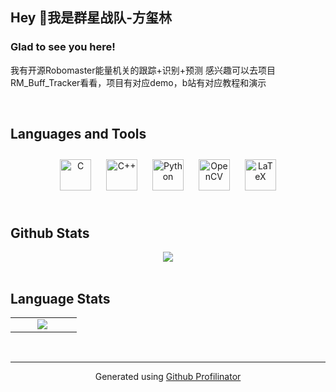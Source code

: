 ## Hey 👋我是群星战队-方玺林  
  



### Glad to see you here!  
我有开源Robomaster能量机关的跟踪+识别+预测
感兴趣可以去项目RM_Buff_Tracker看看，项目有对应demo，b站有对应教程和演示  
  

<br/>  


## Languages and Tools  
<div align="center">  
<a href="https://www.cprogramming.com/" target="_blank"><img style="margin: 10px" src="https://profilinator.rishav.dev/skills-assets/c-original.svg" alt="C" height="50" /></a>  
<a href="https://www.cplusplus.com/" target="_blank"><img style="margin: 10px" src="https://profilinator.rishav.dev/skills-assets/cplusplus-original.svg" alt="C++" height="50" /></a>  
<a href="https://www.python.org/" target="_blank"><img style="margin: 10px" src="https://profilinator.rishav.dev/skills-assets/python-original.svg" alt="Python" height="50" /></a>  
<a href="https://opencv.org/" target="_blank"><img style="margin: 10px" src="https://profilinator.rishav.dev/skills-assets/opencv-icon.svg" alt="OpenCV" height="50" /></a>  
<a href="https://www.latex-project.org/" target="_blank"><img style="margin: 10px" src="https://profilinator.rishav.dev/skills-assets/latex.png" alt="LaTeX" height="50" /></a>  
</div>  

<br/>  

## Github Stats  
<div align="center"><img src="https://github-readme-stats.vercel.app/api?username=DH13768095744&show_icons=true&count_private=true&hide_border=true" align="center" /></div>  

<br/>  


## Language Stats  
<table><tr><td valign="top" width="33%">



</td><td valign="top" width="33%">

<img src="https://github-readme-stats.vercel.app/api/top-langs/?username=DH13768095744&hide_border=true&layout=compact" align="left" />

</td><td valign="top" width="33%">



</td></tr></table>
<br />

----
<div align="center">Generated using <a href="https://profilinator.rishav.dev/" target="_blank">Github Profilinator</a></div>
